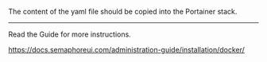 The content of the yaml file should be copied into the Portainer stack.

***

Read the Guide for more instructions.

https://docs.semaphoreui.com/administration-guide/installation/docker/
